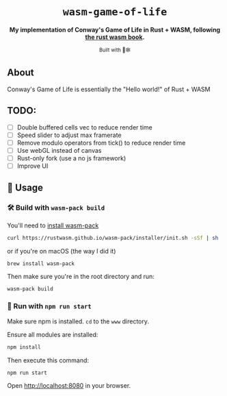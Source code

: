 <div align="center">

  <h1><code>wasm-game-of-life</code></h1>

  <strong>My implementation of Conway's Game of Life in Rust + WASM, following <a href="https://rustwasm.github.io/docs/book/">the rust wasm book</a>.</strong>

  <sub>Built with 🦀🕸 </sub>
</div>

## About
Conway's Game of Life is essentially the "Hello world!" of Rust + WASM

## TODO:
- [ ] Double buffered cells vec to reduce render time
- [ ] Speed slider to adjust max framerate
- [ ] Remove modulo operators from tick() to reduce render time
- [ ] Use webGL instead of canvas
- [ ] Rust-only fork (use a no js framework)
- [ ] Improve UI

## 🚴 Usage

### 🛠️ Build with `wasm-pack build`
You'll need to [install wasm-pack](https://rustwasm.github.io/wasm-pack/installer/)

```bash
curl https://rustwasm.github.io/wasm-pack/installer/init.sh -sSf | sh
```
or if you're on macOS (the way I did it)
```bash
brew install wasm-pack
```

Then make sure you're in the root directory and run:

```
wasm-pack build
```

### 🏃‍ Run with `npm run start`
Make sure npm is installed. `cd` to the `www` directory. 

Ensure all modules are installed:
```bash
npm install
```
Then execute this command:
```bash
npm run start
```

Open [http://localhost:8080](http://localhost:8080) in your browser. 